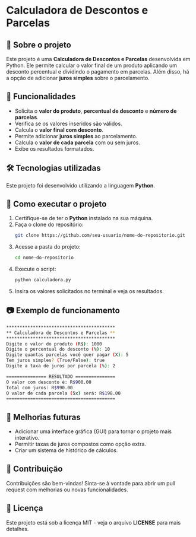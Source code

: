 # Calculadora de Descontos e Parcelas

## 📌 Sobre o projeto
Este projeto é uma **Calculadora de Descontos e Parcelas** desenvolvida em Python. Ele permite calcular o valor final de um produto aplicando um desconto percentual e dividindo o pagamento em parcelas. Além disso, há a opção de adicionar **juros simples** sobre o parcelamento.

## 🚀 Funcionalidades
- Solicita o **valor do produto**, **percentual de desconto** e **número de parcelas**.
- Verifica se os valores inseridos são válidos.
- Calcula o **valor final com desconto**.
- Permite adicionar **juros simples** ao parcelamento.
- Calcula o **valor de cada parcela** com ou sem juros.
- Exibe os resultados formatados.

## 🛠️ Tecnologias utilizadas
Este projeto foi desenvolvido utilizando a linguagem **Python**.

## 📜 Como executar o projeto
1. Certifique-se de ter o **Python** instalado na sua máquina.
2. Faça o clone do repositório:
   ```sh
   git clone https://github.com/seu-usuario/nome-do-repositorio.git
   ```
3. Acesse a pasta do projeto:
   ```sh
   cd nome-do-repositorio
   ```
4. Execute o script:
   ```sh
   python calculadora.py
   ```
5. Insira os valores solicitados no terminal e veja os resultados.

## 📷 Exemplo de funcionamento
```sh
*****************************************
** Calculadora de Descontos e Parcelas **
*****************************************
Digite o valor do produto (R$): 1000
Digite o percentual do desconto (%): 10
Digite quantas parcelas você quer pagar (X): 5
Tem juros simples? (True/False): true
Digite a taxa de juros por parcela (%): 2

=============== RESULTADO ===============
O valor com desconto é: R$900.00
Total com juros: R$990.00
O valor de cada parcela (5x) será: R$198.00
=========================================
```

## 📌 Melhorias futuras
- Adicionar uma interface gráfica (GUI) para tornar o projeto mais interativo.
- Permitir taxas de juros compostos como opção extra.
- Criar um sistema de histórico de cálculos.

## 🤝 Contribuição
Contribuições são bem-vindas! Sinta-se à vontade para abrir um pull request com melhorias ou novas funcionalidades.

## 📄 Licença
Este projeto está sob a licença MIT - veja o arquivo **LICENSE** para mais detalhes.


